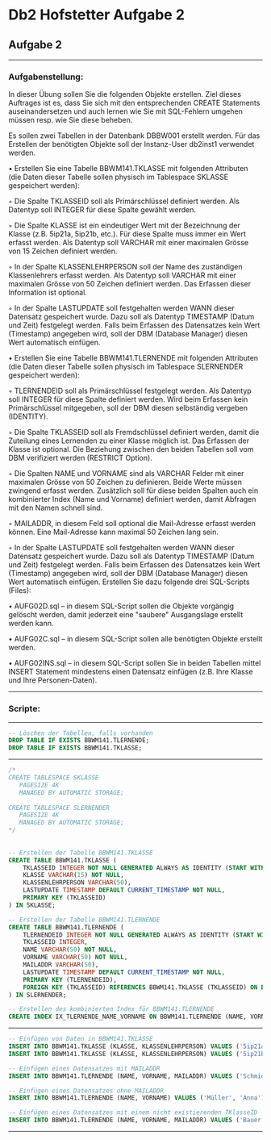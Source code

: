 # Db2 Hofstetter Aufgabe 2

## Aufgabe 2

------------------------------------------------------------------------------------------

### Aufgabenstellung:

In dieser Übung sollen Sie die folgenden Objekte erstellen. Ziel dieses Auftrages ist es, dass Sie sich mit den entsprechenden CREATE Statements auseinandersetzen und auch lernen wie Sie mit SQL-Fehlern umgehen müssen
resp. wie Sie diese beheben.

Es sollen zwei Tabellen in der Datenbank DBBW001 erstellt werden. Für das Erstellen der benötigten Objekte soll
der Instanz-User db2inst1 verwendet werden.

• Erstellen Sie eine Tabelle BBWM141.TKLASSE mit folgenden Attributen (die Daten dieser Tabelle sollen
physisch im Tablespace SKLASSE gespeichert werden):

◦ Die Spalte TKLASSEID soll als Primärschlüssel definiert werden. Als Datentyp soll INTEGER für diese
Spalte gewählt werden.

◦ Die Spalte KLASSE ist ein eindeutiger Wert mit der Bezeichnung der Klasse (z.B. 5ip21a, 5ip21b,
etc.). Für diese Spalte muss immer ein Wert erfasst werden. Als Datentyp soll VARCHAR mit einer maximalen Grösse von 15 Zeichen definiert werden.

◦ In der Spalte KLASSENLEHRPERSON soll der Name des zuständigen Klassenlehrers erfasst werden. Als Datentyp soll VARCHAR mit einer maximalen Grösse von 50 Zeichen definiert werden. Das
Erfassen dieser Information ist optional.

◦ In der Spalte LASTUPDATE soll festgehalten werden WANN dieser Datensatz gespeichert wurde.
Dazu soll als Datentyp TIMESTAMP (Datum und Zeit) festgelegt werden. Falls beim Erfassen des Datensatzes kein Wert (Timestamp) angegeben wird, soll der DBM (Database Manager) diesen Wert automatisch einfügen.

• Erstellen Sie eine Tabelle BBWM141.TLERNENDE mit folgenden Attributen (die Daten dieser Tabelle sollen physisch im Tablespace SLERNENDER gespeichert werden):

◦ TLERNENDEID soll als Primärschlüssel festgelegt werden. Als Datentyp soll INTEGER für diese Spalte definiert werden. Wird beim Erfassen kein Primärschlüssel mitgegeben, soll der DBM diesen selbständig vergeben (IDENTITY).

◦ Die Spalte TKLASSEID soll als Fremdschlüssel definiert werden, damit die Zuteilung eines Lernenden
zu einer Klasse möglich ist. Das Erfassen der Klasse ist optional. Die Beziehung zwischen den beiden
Tabellen soll vom DBM verifiziert werden (RESTRICT Option).

◦ Die Spalten NAME und VORNAME sind als VARCHAR Felder mit einer maximalen Grösse von 50
Zeichen zu definieren. Beide Werte müssen zwingend erfasst werden.
Zusätzlich soll für diese beiden Spalten auch ein kombinierter Index (Name und Vorname) definiert
werden, damit Abfragen mit den Namen schnell sind.

◦ MAILADDR, in diesem Feld soll optional die Mail-Adresse erfasst werden können. Eine Mail-Adresse
kann maximal 50 Zeichen lang sein.

◦ In der Spalte LASTUPDATE soll festgehalten werden WANN dieser Datensatz gespeichert wurde.
Dazu soll als Datentyp TIMESTAMP (Datum und Zeit) festgelegt werden. Falls beim Erfassen des Datensatzes kein Wert (Timestamp) angegeben wird, soll der DBM (Database Manager) diesen Wert automatisch einfügen.
Erstellen Sie dazu folgende drei SQL-Scripts (Files):

• AUFG02D.sql – in diesem SQL-Script sollen die Objekte vorgängig gelöscht werden, damit jederzeit eine
"saubere" Ausgangslage erstellt werden kann.

• AUFG02C.sql – in diesem SQL-Script sollen alle benötigten Objekte erstellt werden.

• AUFG02INS.sql – in diesem SQL-Script sollen Sie in beiden Tabellen mittel INSERT Statement mindestens einen Datensatz einfügen (z.B. Ihre Klasse und Ihre Personen-Daten).

------------------------------------------------------------------------------------------

### Scripte:

------------------------------------------------------------------------------------------

``` sql title="AUFG02D.sql"
-- Löschen der Tabellen, falls vorhanden
DROP TABLE IF EXISTS BBWM141.TLERNENDE;
DROP TABLE IF EXISTS BBWM141.TKLASSE;
```

------------------------------------------------------------------------------------------

``` sql title="AUFG02C.sql"
/*
CREATE TABLESPACE SKLASSE
   PAGESIZE 4K
   MANAGED BY AUTOMATIC STORAGE;
  
CREATE TABLESPACE SLERNENDER
   PAGESIZE 4K
   MANAGED BY AUTOMATIC STORAGE;  
*/
  
  
-- Erstellen der Tabelle BBWM141.TKLASSE
CREATE TABLE BBWM141.TKLASSE (
    TKLASSEID INTEGER NOT NULL GENERATED ALWAYS AS IDENTITY (START WITH 1, INCREMENT BY 1),
    KLASSE VARCHAR(15) NOT NULL,
    KLASSENLEHRPERSON VARCHAR(50),
    LASTUPDATE TIMESTAMP DEFAULT CURRENT_TIMESTAMP NOT NULL,
    PRIMARY KEY (TKLASSEID)
) IN SKLASSE;

-- Erstellen der Tabelle BBWM141.TLERNENDE
CREATE TABLE BBWM141.TLERNENDE (
    TLERNENDEID INTEGER NOT NULL GENERATED ALWAYS AS IDENTITY (START WITH 1, INCREMENT BY 1),
    TKLASSEID INTEGER,
    NAME VARCHAR(50) NOT NULL,
    VORNAME VARCHAR(50) NOT NULL,
    MAILADDR VARCHAR(50),
    LASTUPDATE TIMESTAMP DEFAULT CURRENT_TIMESTAMP NOT NULL,
    PRIMARY KEY (TLERNENDEID),
	FOREIGN KEY (TKLASSEID) REFERENCES BBWM141.TKLASSE (TKLASSEID) ON DELETE RESTRICT ON UPDATE NO ACTION
) IN SLERNENDER;

-- Erstellen des kombinierten Index für BBWM141.TLERNENDE
CREATE INDEX IX_TLERNENDE_NAME_VORNAME ON BBWM141.TLERNENDE (NAME, VORNAME);
```

------------------------------------------------------------------------------------------

``` sql title="AUFG02INS.sql"
-- Einfügen von Daten in BBWM141.TKLASSE
INSERT INTO BBWM141.TKLASSE (KLASSE, KLASSENLEHRPERSON) VALUES ('5ip21a', 'Max Mustermann');
INSERT INTO BBWM141.TKLASSE (KLASSE, KLASSENLEHRPERSON) VALUES ('5ip21b', 'Maria Musterfrau');

-- Einfügen eines Datensatzes mit MAILADDR
INSERT INTO BBWM141.TLERNENDE (NAME, VORNAME, MAILADDR) VALUES ('Schmidt', 'Peter', 'peter.schmidt@example.com');

-- Einfügen eines Datensatzes ohne MAILADDR
INSERT INTO BBWM141.TLERNENDE (NAME, VORNAME) VALUES ('Müller', 'Anna');

-- Einfügen eines Datensatzes mit einem nicht existierenden TKlasseID
INSERT INTO BBWM141.TLERNENDE (NAME, VORNAME, MAILADDR) VALUES ('Bauer', 'Hans', 'hans.bauer@example.com');

```

------------------------------------------------------------------------------------------
